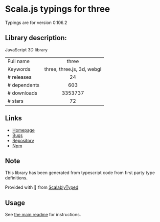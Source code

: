 
# Scala.js typings for three

Typings are for version 0.106.2

## Library description:
JavaScript 3D library

|                    |                 |
| ------------------ | :-------------: |
| Full name          | three |
| Keywords           | three, three.js, 3d, webgl |
| # releases         | 24 |
| # dependents       | 603 |
| # downloads        | 3353737 |
| # stars            | 72 |

## Links
- [Homepage](https://threejs.org/)
- [Bugs](https://github.com/mrdoob/three.js/issues)
- [Repository](https://github.com/mrdoob/three.js)
- [Npm](https://www.npmjs.com/package/three)
    


## Note
This library has been generated from typescript code from first party type definitions.

Provided with :purple_heart: from [ScalablyTyped](https://github.com/oyvindberg/ScalablyTyped)

## Usage
See [the main readme](../../readme.md) for instructions.


